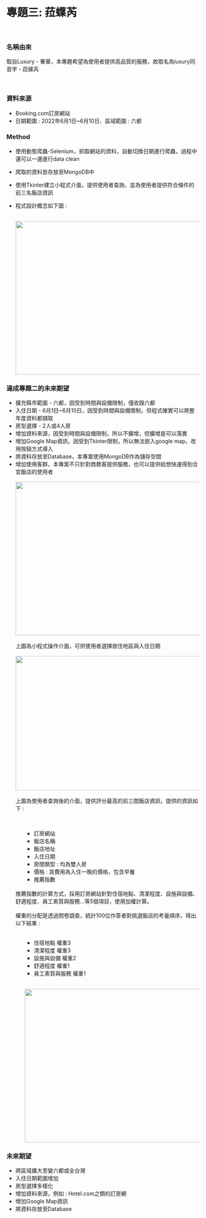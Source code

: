 # 專題三: 菈蠂芮

<br>
<h3>名稱由來</h3>
<p>取自Luxury - 奢華，本專題希望為使用者提供高品質的服務，故取名為luxury同音字 - 菈蠂芮 </p>

<br>
<h3>資料來源</h3>
<ul>
<li> Booking.com訂房網站</li>
<li>日期範圍 : 2022年6月1日~6月10日、區域範圍 : 六都<br></li>
</ul>

<h3>Method</h3>
<ul>
  <li><p>使用動態爬蟲-Selenium，抓取網站的資料，自動切換日期進行爬蟲，過程中還可以一邊進行data clean</p></li>
  <li><p>爬取的資料皆存放至MongoDB中</p></li>
  <li><p>使用Tkinter建立小程式介面，提供使用者查詢，並為使用者提供符合條件的前三名飯店資訊</p></li>
  <li><p>程式設計概念如下圖 : </p></li>
  <br>
  <img src="https://imgur.com/h7VO5h1.png" width="675" height="400"/><br>
</ul>

<h3>達成專題二的未來期望</h3>
<ul>
  <li>擴充縣市範圍 - 六都，因受到時間與設備限制，僅收錄六都<br></li>
  <li>入住日期 - 6月1日~6月10日，因受到時間與設備限制，但程式確實可以將整年度資料都擷取<br></li>
  <li>房型選擇 - 2人或4人房<br></li>
  <li>增加資料來源，因受到時間與設備限制，所以不擴增，但擴增是可以落實<br></li>
  <li>增加Google Map資訊，因受到Tkinter限制，所以無法嵌入google map，改用按鈕方式導入<br></li>
  <li>將資料存放至Database，本專案使用MongoDB作為儲存空間<br></li>
  <li>增加使用客群，本專案不只針對商務客提供服務，也可以提供給想快速得到合宜飯店的使用者<br></li>
  <br>
  <img src="https://imgur.com/go6GMW6.png" width="675" height="400/><br>
</ul>
<br>

<h3>小程式-菈蠂芮</h3>
<br>
<ul>
  <ol>
  <img src="https://imgur.com/DxHeyRV.png" width="675" height="350"/><br>
  <br>
   上圖為小程式操作介面，可供使用者選擇居住地區與入住日期<br>
  <br>
  <img src="https://imgur.com/YPd3Kg7.png" width="675" height="350"/><br>
  <br>
   上圖為使用者查詢後的介面，提供評分最高的前三間飯店資訊，提供的資訊如下 : <br>
   <ol>
   <br>
   <ul>
      <li>訂房網站<br></li>
      <li>飯店名稱<br></li>
      <li>飯店地址<br></li>
      <li>入住日期<br></li>
      <li>房間類型 : 均為雙人房<br></li>
      <li>價格 : 其費用為入住一晚的價格，包含早餐<br></li>
      <li>推薦指數<br></li><br>
   </ul>
   </ol>
   推薦指數的計算方式，採用訂房網站針對住宿地點、清潔程度、設施與設備、舒適程度、員工素質與服務...等5個項目，使用加權計算。<br>
   <br>
   權重的分配是透過問卷調查，統計100位作答者對挑選飯店的考量順序，得出以下結果 : <br><br>
   <ol>
   <ul>
      <li>住宿地點 權重3<br></li>
      <li>清潔程度 權重3<br></li>
      <li>設施與設備 權重2<br></li>
      <li>舒適程度 權重1<br></li>
      <li>員工素質與服務 權重1<br></li>
   </ul>
   </ol>
   <br/>
   <ol>
   <img src="https://imgur.com/yH1a3o0.png" width="600" height="400" /><br/>
   </ol>
   </ol>
</ul>

<h3>未來期望</h3>
   <ul>
      <li>將區域擴大至變六都或全台灣<br></li>
      <li>入住日期範圍增加<br></li>
      <li>房型選擇多樣化<br></li>
      <li>增加資料來源，例如 : Hotel.com之類的訂房網<br></li>
      <li>增加Google Map資訊<br></li>
      <li>將資料存放至Database<br></li>
   </ul>
